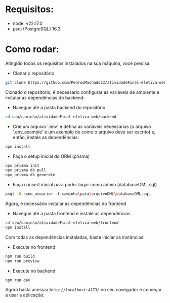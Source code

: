 # Requisitos:
- node: v22.17.0
- psql (PostgreSQL) 16.3

# Como rodar:
Atingido todos os requisitos instalados na sua máquina, voce precisa:

- Clonar o repositório
```bash
git clone https://github.com/PedrooMachado23/atividadeFinal-eletiva-web.git
```

Clonado o repositório, é necessario configurar as variáveis de ambiente e instalar as dependências do backend:

- Navegue até a pasta backend do repositório
```bash
cd seu/caminho/atividadeFinal-eletiva-web/backend
```
- Crie um arquivo '.env' e defina as variáveis necessárias (o arquivo '.env_example' é um exemplo de como o arquivo deve ser escrito) e, então, instale as dependências:
```bash
npm install
```

- Faça o setup inicial do ORM (prisma)
```bash
npx prisma init
npx prisma db pull
npx prisma db generate
```

- Faça o insert inicial para poder logar como admin (databaseDML.sql)
```bash
psql -U <seu_usuario> -f caminho\para\arquivoDML\databaseDML.sql
```

Agora, é necessário instalar as dependências do frontend

- Navegue até a pasta frontend e instale as dependências
```bash
cd seu/caminho/atividadeFinal-eletiva-web/frontend
npm install
```

Com todas as dependências instaladas, basta iniciar as instâncias:

- Execute no frontend
```bash
npm run build
npm run preview
```
- Execute no backend
```bash
npm run dev
```

Agora basta acessar `http://localhost:4173/` no seu navegador e começar a usar a aplicação.
